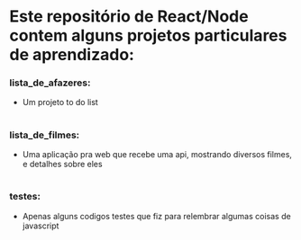 # Este repositório de React/Node contem alguns projetos particulares de aprendizado:

### lista_de_afazeres: 
- Um projeto to do list

#

### lista_de_filmes: 
- Uma aplicação pra web que recebe uma api, mostrando diversos filmes, e detalhes sobre eles

#

### testes:
- Apenas alguns codigos testes que fiz para relembrar algumas coisas de javascript
